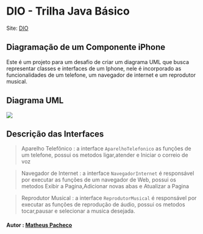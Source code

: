 # DIO - Trilha Java Básico
Site: <a href="https://www.dio.me/" target="_blank">DIO</a>

## Diagramação de um Componente iPhone
Este é um projeto para um desafio de criar um diagrama UML que busca representar classes e interfaces de um Iphone, nele é incorporado as funcionalidades de um telefone, um navegador de internet e um reprodutor musical.

## Diagrama UML
[![](https://mermaid.ink/img/pako:eNqNk89uwjAMh18lyolp8ALVLmi7cBiaxrRTL6YxrbU0rtyk2mC8-0IZYvQPI6dE_uSf9SXZ6YwN6kRnFur6iSAXKFOn4lpUBTtUD9-zmZpXIGgLfkOLG3aUcZ9ZQoM5GJaF8ygOfR95xUrYBM_yHGrKwF4gibq3lINMVl7I5cqFEoXvGibT5cCjMyiTwSLF-QjkkUWQ-J23J6wL4ietSV4gJwfDrcDEVuxAltzAfD1G-QCWttBp1cU8ZzAycgWhHqvV0flxiKO0k56yPV1ktZc4cFm7Y1n9J1gNmlVXlB6q-7_hvVdwzh7Tra57VqOCe-G993UO78lXQ9bVjbrbZD3V0V8JZOL_aZNS7QssMdVJ3BqQj1Sn7sBBnGn15TKdeAk41cIhL06HUJlo_ffv6WQDtsb9D8upM2A?type=png)](https://mermaid.live/edit#pako:eNqNk89uwjAMh18lyolp8ALVLmi7cBiaxrRTL6YxrbU0rtyk2mC8-0IZYvQPI6dE_uSf9SXZ6YwN6kRnFur6iSAXKFOn4lpUBTtUD9-zmZpXIGgLfkOLG3aUcZ9ZQoM5GJaF8ygOfR95xUrYBM_yHGrKwF4gibq3lINMVl7I5cqFEoXvGibT5cCjMyiTwSLF-QjkkUWQ-J23J6wL4ietSV4gJwfDrcDEVuxAltzAfD1G-QCWttBp1cU8ZzAycgWhHqvV0flxiKO0k56yPV1ktZc4cFm7Y1n9J1gNmlVXlB6q-7_hvVdwzh7Tra57VqOCe-G993UO78lXQ9bVjbrbZD3V0V8JZOL_aZNS7QssMdVJ3BqQj1Sn7sBBnGn15TKdeAk41cIhL06HUJlo_ffv6WQDtsb9D8upM2A)

## Descrição das Interfaces
> Aparelho Telefônico : a interface `AparelhoTelefonico` as funções de um telefone, possui os metodos ligar,atender e Iniciar o correio de voz

>Navegador de Internet : a interface `NavegadorInternet` é responsável por executar as funções de um navegador de Web, possui os metodos Exibir a Pagina,Adicionar novas abas e Atualizar a Pagina

>Reprodutor Musical : a interface `ReprodutorMusical` é responsável por executar as funções de reprodução de áudio, possui os metodos tocar,pausar e selecionar a musica desejada.

#### Autor : [Matheus Pacheco](https://github.com/matheuspacheco99)
